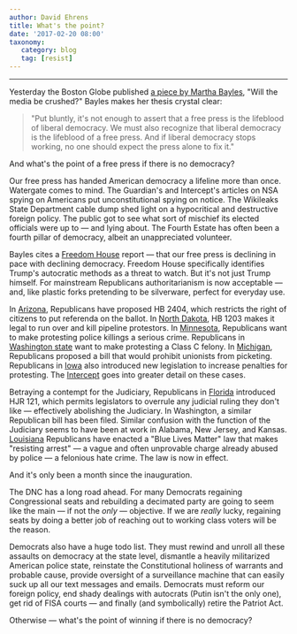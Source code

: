 ```yaml
---
author: David Ehrens
title: What's the point?
date: '2017-02-20 08:00'
taxonomy:
   category: blog
   tag: [resist]
---
```

---
Yesterday the Boston Globe published [a piece by Martha Bayles](https://www.bostonglobe.com/ideas/2017/02/17/will-media-crushed/7ucfAL77mlvOUAH3hvOoML/story.html), "Will the media be crushed?" Bayles makes her thesis crystal clear:

> "Put bluntly, it's not enough to assert that a free press is the lifeblood of liberal democracy. We must also recognize that liberal democracy is the lifeblood of a free press. And if liberal democracy stops working, no one should expect the press alone to fix it."

And what's the point of a free press if there is no democracy?

Our free press has handed American democracy a lifeline more than once. Watergate comes to mind. The Guardian's and Intercept's articles on NSA spying on Americans put unconstitutional spying on notice. The Wikileaks State Department cable dump shed light on a hypocritical and destructive foreign policy. The public got to see what sort of mischief its elected officials were up to — and lying about. The Fourth Estate has often been a fourth pillar of democracy, albeit an unappreciated volunteer.

Bayles cites a [Freedom House](https://freedomhouse.org/report/freedom-world/freedom-world-2017) report — that our free press is declining in pace with declining democracy. Freedom House specifically identifies Trump's autocratic methods as a threat to watch. But it's not just Trump himself. For mainstream Republicans authoritarianism is now acceptable — and, like plastic forks pretending to be silverware, perfect for everyday use.

In [Arizona](http://blogforarizona.net/update-house-tea-publicans-vote-to-restrict-your-constitutional-right-to-make-laws/), Republicans have proposed HB 2404, which restricts the right of citizens to put referenda on the ballot. In [North Dakota](http://www.nationofchange.org/2017/01/17/north-dakota-bill-let-motorists-unintentionally-cause-injury-death-protestors/), HB 1203 makes it legal to run over and kill pipeline protestors. In [Minnesota](http://minnesota.cbslocal.com/2017/01/12/minnesota-bill-freeway-protesting-serious-crime/), Republicans want to make protesting police killings a serious crime. Republicans in [Washington state](http://www.kiro7.com/news/local/washington-state-senator-seeks-to-criminalize-illegal-protests/467962158) want to make protesting a Class C felony. In [Michigan](http://www.freep.com/story/news/politics/2016/12/07/anti-union-bills-pass-michigan-house-representatives/95122178/), Republicans proposed a bill that would prohibit unionists from picketing. Republicans in [Iowa](http://www.desmoinesregister.com/story/news/politics/2016/11/14/iowa-lawmakers-suck-up-buttercup-bill-targets-protests/93797142/) also introduced new legislation to increase penalties for protesting. The [Intercept](https://theintercept.com/2017/01/19/republican-lawmakers-in-five-states-propose-bills-to-criminalize-peaceful-protest/) goes into greater detail on these cases.

Betraying a contempt for the Judiciary, Republicans in [Florida](http://www.rawstory.com/2017/01/republican-lawmakers-in-two-states-are-trying-to-give-themselves-power-to-overrule-courts/) introduced HJR 121, which permits legislators to overrule any judicial ruling they don't like — effectively abolishing the Judiciary. In Washington, a similar Republican bill has been filed. Similar confusion with the function of the Judiciary seems to have been at work in Alabama, New Jersey, and Kansas. [Louisiana](http://www.mintpressnews.com/louisianas-blue-lives-matter-law-makes-resisting-arrest-hate-crime/224352/) Republicans have enacted a "Blue Lives Matter" law that makes "resisting arrest" — a vague and often unprovable charge already abused by police — a felonious hate crime. The law is now in effect.

And it's only been a month since the inauguration.

The DNC has a long road ahead. For many Democrats regaining Congressional seats and rebuilding a decimated party are going to seem like the main — if not the *only* — objective. If we are *really* lucky, regaining seats by doing a better job of reaching out to working class voters will be the reason.

Democrats also have a huge todo list. They must rewind and unroll all these assaults on democracy at the state level, dismantle a heavily militarized American police state, reinstate the Constitutional holiness of warrants and probable cause, provide oversight of a surveillance machine that can easily suck up all our text messages and emails. Democrats must reform our foreign policy, end shady dealings with autocrats (Putin isn't the only one), get rid of FISA courts — and finally (and symbolically) retire the Patriot Act.

Otherwise — what's the point of winning if there is no democracy?
